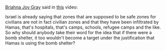 [Briahna Joy Gray](https://en.wikipedia.org/wiki/Briahna_Joy_Gray) said in [this](https://youtu.be/NeO9jGxnbbs?si=PVIn08nz3tXAqq7M&t=1499) video:

Israel is already saying that zones that are supposed to be safe zones for civilians are not in fact civilian zones and that they have been infiltrated by Hamas, that's hospitals, that's camps, schools, refugee camps and the like. So why should anybody take their word for the idea that if there were a bomb shelter, it too wouldn't become a target under the justification that Hamas is using the bomb shelter?
